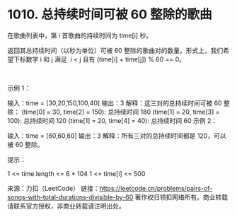 # 1010. 总持续时间可被 60 整除的歌曲

在歌曲列表中，第 i 首歌曲的持续时间为 time[i] 秒。

返回其总持续时间（以秒为单位）可被 60 整除的歌曲对的数量。形式上，我们希望下标数字 i 和 j 满足  i < j 且有 (time[i] + time[j]) % 60 == 0。

 

示例 1：

输入：time = [30,20,150,100,40]
输出：3
解释：这三对的总持续时间可被 60 整除：
(time[0] = 30, time[2] = 150): 总持续时间 180
(time[1] = 20, time[3] = 100): 总持续时间 120
(time[1] = 20, time[4] = 40): 总持续时间 60
示例 2：

输入：time = [60,60,60]
输出：3
解释：所有三对的总持续时间都是 120，可以被 60 整除。
 

提示：

1 <= time.length <= 6 * 104
1 <= time[i] <= 500

来源：力扣（LeetCode）
链接：https://leetcode.cn/problems/pairs-of-songs-with-total-durations-divisible-by-60
著作权归领扣网络所有。商业转载请联系官方授权，非商业转载请注明出处。